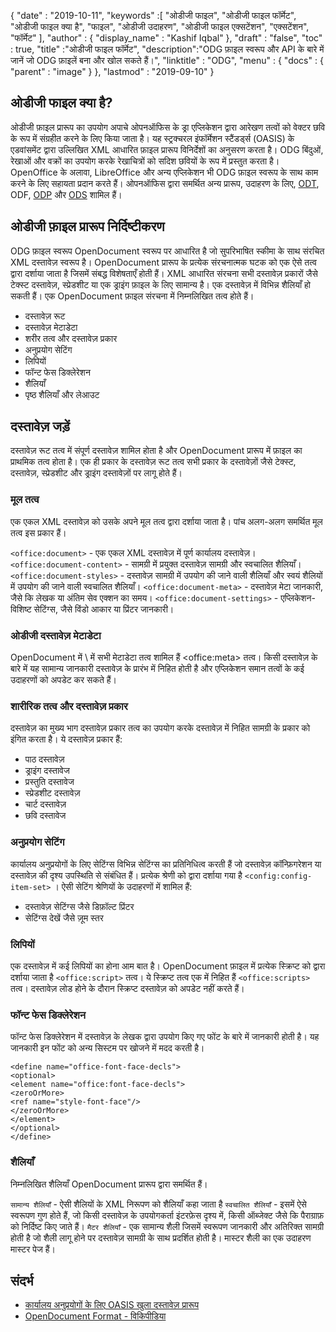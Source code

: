 {
  "date" : "2019-10-11",
  "keywords" :[ "ओडीजी फाइल", "ओडीजी फाइल फॉर्मेट", "ओडीजी फाइल क्या है", "फाइल", "ओडीजी उदाहरण", "ओडीजी फाइल एक्सटेंशन", "एक्सटेंशन", "फॉर्मेट" ],
  "author" : {
    "display_name" : "Kashif Iqbal"
},
  "draft" : "false",
  "toc" : true,
  "title" :"ओडीजी फाइल फॉर्मेट",
  "description":"ODG फ़ाइल स्वरूप और API के बारे में जानें जो ODG फ़ाइलें बना और खोल सकते हैं।",
  "linktitle" : "ODG",
  "menu" : {
    "docs" : {
      "parent" : "image"
}
},
  "lastmod" : "2019-09-10"
}

## ओडीजी फाइल क्या है?

ओडीजी फ़ाइल प्रारूप का उपयोग अपाचे ओपनऑफिस के ड्रा एप्लिकेशन द्वारा आरेखण तत्वों को वेक्टर छवि के रूप में संग्रहीत करने के लिए किया जाता है। यह स्ट्रक्चरल इंफॉर्मेशन स्टैंडर्ड्स (OASIS) के एडवांसमेंट द्वारा उल्लिखित XML आधारित फ़ाइल प्रारूप विनिर्देशों का अनुसरण करता है। ODG बिंदुओं, रेखाओं और वक्रों का उपयोग करके रेखाचित्रों को सदिश छवियों के रूप में प्रस्तुत करता है। OpenOffice के अलावा, LibreOffice और अन्य एप्लिकेशन भी ODG फ़ाइल स्वरूप के साथ काम करने के लिए सहायता प्रदान करते हैं। ओपनऑफिस द्वारा समर्थित अन्य प्रारूप, उदाहरण के लिए, [ODT](/hi/word-processing/odt/), ODF, [ODP](/hi/presentation/odp/) और [ODS](/hi/spreadsheet/ods/) शामिल हैं।


## ओडीजी फ़ाइल प्रारूप निर्दिष्टीकरण

ODG फ़ाइल स्वरूप OpenDocument स्वरूप पर आधारित है जो सुपरिभाषित स्कीमा के साथ संरचित XML दस्तावेज़ स्वरूप है।
OpenDocument प्रारूप के प्रत्येक संरचनात्मक घटक को एक ऐसे तत्व द्वारा दर्शाया जाता है जिसमें संबद्ध विशेषताएँ होती हैं। XML आधारित संरचना सभी दस्तावेज़ प्रकारों जैसे टेक्स्ट दस्तावेज़, स्प्रेडशीट या एक ड्राइंग फ़ाइल के लिए सामान्य है। एक दस्तावेज़ में विभिन्न शैलियाँ हो सकती हैं। एक OpenDocument फ़ाइल संरचना में निम्नलिखित तत्व होते हैं।
* दस्तावेज़ रूट
* दस्तावेज़ मेटाडेटा
* शरीर तत्व और दस्तावेज़ प्रकार
* अनुप्रयोग सेटिंग
* लिपियों
* फॉन्ट फेस डिक्लेरेशन
* शैलियाँ
* पृष्ठ शैलियाँ और लेआउट

## दस्तावेज़ जड़ें ##

दस्तावेज़ रूट तत्व में संपूर्ण दस्तावेज़ शामिल होता है और OpenDocument प्रारूप में फ़ाइल का प्राथमिक तत्व होता है। एक ही प्रकार के दस्तावेज़ रूट तत्व सभी प्रकार के दस्तावेज़ों जैसे टेक्स्ट, दस्तावेज़, स्प्रेडशीट और ड्राइंग दस्तावेज़ों पर लागू होते हैं।

### मूल तत्व ###
एक एकल XML दस्तावेज़ को उसके अपने मूल तत्व द्वारा दर्शाया जाता है। पांच अलग-अलग समर्थित मूल तत्व इस प्रकार हैं।

`<office:document>` - एक एकल XML दस्तावेज़ में पूर्ण कार्यालय दस्तावेज़।
`<office:document-content>` - सामग्री में प्रयुक्त दस्तावेज़ सामग्री और स्वचालित शैलियाँ।
`<office:document-styles>` - दस्तावेज़ सामग्री में उपयोग की जाने वाली शैलियाँ और स्वयं शैलियों में उपयोग की जाने वाली स्वचालित शैलियाँ।
`<office:document-meta>` - दस्तावेज़ मेटा जानकारी, जैसे कि लेखक या अंतिम सेव एक्शन का समय।
`<office:document-settings>` - एप्लिकेशन-विशिष्ट सेटिंग्स, जैसे विंडो आकार या प्रिंटर जानकारी।

### ओडीजी दस्तावेज़ मेटाडेटा ###
OpenDocument में \ में सभी मेटाडेटा तत्व शामिल हैं \<office:meta> तत्व। किसी दस्तावेज़ के बारे में यह सामान्य जानकारी दस्तावेज़ के प्रारंभ में निहित होती है और एप्लिकेशन समान तत्वों के कई उदाहरणों को अपडेट कर सकते हैं।

### शारीरिक तत्व और दस्तावेज़ प्रकार ###
दस्तावेज़ का मुख्य भाग दस्तावेज़ प्रकार तत्व का उपयोग करके दस्तावेज़ में निहित सामग्री के प्रकार को इंगित करता है। ये दस्तावेज़ प्रकार हैं:
* पाठ दस्तावेज़
* ड्राइंग दस्तावेज
* प्रस्तुति दस्तावेज
* स्प्रेडशीट दस्तावेज़
* चार्ट दस्तावेज़
* छवि दस्तावेज

### अनुप्रयोग सेटिंग ###
कार्यालय अनुप्रयोगों के लिए सेटिंग्स विभिन्न सेटिंग्स का प्रतिनिधित्व करती हैं जो दस्तावेज़ कॉन्फ़िगरेशन या दस्तावेज़ की दृश्य उपस्थिति से संबंधित हैं। प्रत्येक श्रेणी को द्वारा दर्शाया गया है `<config:config-item-set>` । ऐसी सेटिंग श्रेणियों के उदाहरणों में शामिल हैं:
* दस्तावेज़ सेटिंग्स जैसे डिफ़ॉल्ट प्रिंटर
* सेटिंग्स देखें जैसे ज़ूम स्तर

### लिपियों ###
एक दस्तावेज़ में कई लिपियों का होना आम बात है। OpenDocument फ़ाइल में प्रत्येक स्क्रिप्ट को द्वारा दर्शाया जाता है `<office:script>` तत्व। ये स्क्रिप्ट तत्व एक में निहित हैं `<office:scripts>` तत्व। दस्तावेज़ लोड होने के दौरान स्क्रिप्ट दस्तावेज़ को अपडेट नहीं करते हैं।
### फॉन्ट फेस डिक्लेरेशन ###

फॉन्ट फेस डिक्लेरेशन में दस्तावेज़ के लेखक द्वारा उपयोग किए गए फोंट के बारे में जानकारी होती है। यह जानकारी इन फोंट को अन्य सिस्टम पर खोजने में मदद करती है।
```
<define name="office-font-face-decls">
<optional>
<element name="office:font-face-decls">
<zeroOrMore>
<ref name="style-font-face"/>
</zeroOrMore>
</element>
</optional>
</define>
```
### शैलियाँ ###
निम्नलिखित शैलियाँ OpenDocument प्रारूप द्वारा समर्थित हैं।

`सामान्य शैलियाँ` - ऐसी शैलियों के XML निरूपण को शैलियाँ कहा जाता है
`स्वचालित शैलियाँ` - इसमें ऐसे स्वरूपण गुण होते हैं, जो किसी दस्तावेज़ के उपयोगकर्ता इंटरफ़ेस दृश्य में, किसी ऑब्जेक्ट जैसे कि पैराग्राफ़ को निर्दिष्ट किए जाते हैं।
`मैटर शैलियाँ` - एक सामान्य शैली जिसमें स्वरूपण जानकारी और अतिरिक्त सामग्री होती है जो शैली लागू होने पर दस्तावेज़ सामग्री के साथ प्रदर्शित होती है। मास्टर शैली का एक उदाहरण मास्टर पेज हैं।

## संदर्भ ##
* [कार्यालय अनुप्रयोगों के लिए OASIS खुला दस्तावेज़ प्रारूप](https://www.oasis-open.org/committees/tc_home.php?wg_abbrev=office)
* [OpenDocument Format - विकिपीडिया](https://en.wikipedia.org/wiki/OpenDocument)

